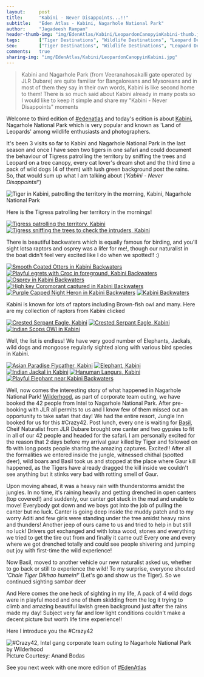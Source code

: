 ```yaml
---
layout:     post
title:      "Kabini - Never Disappoints...!!"
subtitle:   "Eden Atlas - Kabini, Nagarhole National Park"
author:     "Jagadeesh Rampam"
header-thumb-img: "img/EdenAtlas/Kabini/LeopardonCanopyinKabini-thumb.jpg"
tags:       ["Tiger Destinations", "Wildlife Destinations", "Leopard Destinations", "Kabini", "Birding Destinations", "Mammal Destinations"]
seo: 		["Tiger Destinations", "Wildlife Destinations", "Leopard Destinations", "Kabini", "Birding Destinations", "Mammal Destinations"]
comments:   true
sharing-img: "img/EdenAtlas/Kabini/LeopardonCanopyinKabini.jpg"
---
```



<blockquote>
Kabini and Nagarhole Park (from Veeranahosakalli gate operated by JLR Dubare) are quite familiar for Bangaloreans and Mysoreans and in most of them they say in their own words, Kabini is like second home to them! There is so much said about Kabini already in many posts so I would like to keep it simple and share my "Kabini - Never Disappoints" moments
</blockquote>

<p>
Welcome to third edition of <a href="{{ site.baseurl }}/edenatlas" target="_blank">#edenatlas</a> and today's edition is about <a href="http://www.wilderhood.com/destination/Kabini" target="_blank">Kabini</a>, Nagarhole National Park which is very popular and known as 'Land of Leopards' among wildlife enthusiasts and photographers.
</p>

<p>
It's been 3 visits so far to Kabini and Nagarhole National Park in the last season and once I have seen two tigers in one safari and could document the behaviour of Tigress patrolling the territory by sniffing the trees and Leopard on a tree canopy, every cat lover's dream shot and the third time a pack of wild dogs (4 of them) with lush green background post the rains. So, that would sum up what I am talking about (<em>'Kabini - Never Disappoints!'</em>)
</p>

<img src="{{ site.baseurl }}/img/EdenAtlas/Kabini/TigerinKabini.jpg"  alt="Tiger in Kabini, patrolling the territory in the morning, Kabini, Nagarhole National Park">

<p>
Here is the Tigress patrolling her territory in the mornings!
</p>

<div class="w-entity-images">
	<a class="fancybox" rel="group" href="{{ site.baseurl }}/img/EdenAtlas/Kabini/tiger-patrolling-territory-Kabini.jpg"> <img class="w-customised-image-preview w-small-image-preview" src="{{ site.baseurl }}/img/EdenAtlas/Kabini/tiger-patrolling-territory-Kabini.jpg" alt="Tigress patrolling the territory, Kabini"></a>
	<a class="fancybox" rel="group" href="{{ site.baseurl }}/img/EdenAtlas/Kabini/tiger2.jpg"> <img class="w-customised-image-preview w-small-image-preview" src="{{ site.baseurl }}/img/EdenAtlas/Kabini/tiger2.jpg" alt="Tigress sniffing the trees to check the intruders, Kabini"></a>
</div>

<p>
There is beautiful backwaters which is equally famous for birding, and you'll sight lotsa raptors and osprey was a lifer for me!, though our naturalist in the boat didn't feel very excited like I do when we spotted!! :) 
</p>

<div class="w-entity-images">
	<a class="fancybox" rel="group" href="{{ site.baseurl }}/img/EdenAtlas/Kabini/SmoothCoatedOtter-Kabini.jpg"> <img class="w-customised-image-preview w-small-image-preview" src="{{ site.baseurl }}/img/EdenAtlas/Kabini/SmoothCoatedOtter-Kabini.jpg" alt="Smooth Coated Otters in Kabini Backwaters"></a>
	<a class="fancybox" rel="group" href="{{ site.baseurl }}/img/EdenAtlas/Kabini/Backwaters.jpg"> <img class="w-customised-image-preview w-small-image-preview" src="{{ site.baseurl }}/img/EdenAtlas/Kabini/Backwaters.jpg" alt="Playful egrets with Croc in foreground, Kabini Backwaters"></a>
	<a class="fancybox" rel="group" href="{{ site.baseurl }}/img/EdenAtlas/Kabini/osprey-KabiniBackwaters.jpg"> <img class="w-customised-image-preview w-small-image-preview" src="{{ site.baseurl }}/img/EdenAtlas/Kabini/osprey-KabiniBackwaters.jpg" alt="Osprey in Kabini Backwaters"></a>
	<a class="fancybox" rel="group" href="{{ site.baseurl }}/img/EdenAtlas/Kabini/Cormorant-KabiniBackwaters.jpg"> <img class="w-customised-image-preview w-small-image-preview" src="{{ site.baseurl }}/img/EdenAtlas/Kabini/Cormorant-KabiniBackwaters.jpg" alt="High key Coromorant captured in Kabini Backwaters"></a>
	<a class="fancybox" rel="group" href="{{ site.baseurl }}/img/EdenAtlas/Kabini/PurpleCappedNightHeron-KabiniBackwaters.jpg"> <img class="w-customised-image-preview w-small-image-preview" src="{{ site.baseurl }}/img/EdenAtlas/Kabini/PurpleCappedNightHeron-KabiniBackwaters.jpg" alt="Purple Capped Night Heron in Kabini Backwaters"></a>
	<a class="fancybox" rel="group" href="{{ site.baseurl }}/img/EdenAtlas/Kabini/kabini-backwater.jpg"> <img class="w-customised-image-preview w-small-image-preview" src="{{ site.baseurl }}/img/EdenAtlas/Kabini/kabini-backwater.jpg" alt="Kabini Backwaters"></a>
</div>

<p>
Kabini is known for lots of raptors including Brown-fish owl and many. Here are my collection of raptors from Kabini clicked
</p>

<div class="w-entity-images">
	<a class="fancybox" rel="group" href="{{ site.baseurl }}/img/EdenAtlas/Kabini/CrestedSerpantEagle-Kabini.jpg"> <img class="w-customised-image-preview w-small-image-preview" src="{{ site.baseurl }}/img/EdenAtlas/Kabini/CrestedSerpantEagle-Kabini.jpg" alt="Crested Serpant Eagle, Kabini"></a>
	<a class="fancybox" rel="group" href="{{ site.baseurl }}/img/EdenAtlas/Kabini/CrestedSerpantEagle-Kabini1.jpg"> <img class="w-customised-image-preview w-small-image-preview" src="{{ site.baseurl }}/img/EdenAtlas/Kabini/CrestedSerpantEagle-Kabini1.jpg" alt="Crested Serpant Eagle, Kabini"></a>
	<a class="fancybox" rel="group" href="{{ site.baseurl }}/img/EdenAtlas/Kabini/IndianScopsOwl-Kabini.jpg"> <img class="w-customised-image-preview w-small-image-preview" src="{{ site.baseurl }}/img/EdenAtlas/Kabini/IndianScopsOwl-Kabini.jpg" alt="Indian Scops OWl in Kabini"></a>
</div>

<p>
Well, the list is endless! We have very good number of Elephants, Jackals, wild dogs and mongoose regularly sighted along with various bird species in Kabini.
</p>

<div class="w-entity-images">
	<a class="fancybox" rel="group" href="{{ site.baseurl }}/img/EdenAtlas/Kabini/AsianParadiseFlyCather-Kabini.jpg"> <img class="w-customised-image-preview w-small-image-preview" src="{{ site.baseurl }}/img/EdenAtlas/Kabini/AsianParadiseFlyCather-Kabini.jpg" alt="Asian Paradise Flycather, Kabini"></a>
	<a class="fancybox" rel="group" href="{{ site.baseurl }}/img/EdenAtlas/Kabini/GaneshainKabini.jpg"> <img class="w-customised-image-preview w-small-image-preview" src="{{ site.baseurl }}/img/EdenAtlas/Kabini/GaneshainKabini.jpg" alt="Elephant, Kabini"></a>
	<a class="fancybox" rel="group" href="{{ site.baseurl }}/img/EdenAtlas/Kabini/Jackal-in-Kabini.jpg"> <img class="w-customised-image-preview w-small-image-preview" src="{{ site.baseurl }}/img/EdenAtlas/Kabini/Jackal-in-Kabini.jpg" alt="Indian Jackal in Kabini"></a>
	<a class="fancybox" rel="group" href="{{ site.baseurl }}/img/EdenAtlas/Kabini/Kabini-Langurs.jpg"> <img class="w-customised-image-preview w-small-image-preview" src="{{ site.baseurl }}/img/EdenAtlas/Kabini/Kabini-Langurs.jpg" alt="Hanuman Langurs, Kabini"></a>
	<a class="fancybox" rel="group" href="{{ site.baseurl }}/img/EdenAtlas/Kabini/PlayfulGanesha-in-Kabini.jpg"> <img class="w-customised-image-preview w-small-image-preview" src="{{ site.baseurl }}/img/EdenAtlas/Kabini/PlayfulGanesha-in-Kabini.jpg" alt="Playful Elephant near Kabini Backwaters"></a>
</div>

<p>
Well, now comes the interesting story of what happened in Nagarhole National Park! <a href="http://wilderhood.com" target="_blank">Wilderhood</a>, as part of corporate team outing, we have booked the 42 people from Intel to Nagarhole National Park. After pre-booking with JLR all permits to us and I know few of them missed out an opportunity to take safari that day! We had the entire resort, Jungle Inn booked for us for this #Crazy42. Post lunch, every one is waiting for <a href="https://www.facebook.com/basil.johannes" target="_blank">Basil</a>, Cheif Naturalist from JLR Dubare brought one canter and two gypsies to fit in all of our 42 people and headed for the safari. I am personally excited for the reason that 2 days before my arrival gaur killed by Tiger and followed on fb with long posts people sharing the amazing captures. Excited!! After all the formalities we entered inside the jungle, witnessed chithal (spotted deer), wild boars and Basil took us and stopped at the place where Gaur kill happened, as the Tigers have already dragged the kill inside we couldn't see anything but it stinks very bad with rotting smell of Gaur.
</p>

<p>
Upon moving ahead, it was a heavy rain with thunderstorms amidst the jungles. In no time, it's raining heavily and getting drenched in open canters (top covered!) and suddenly, our canter got stuck in the mud and unable to move! Everybody got down and we boys got into the job of pulling the canter but no luck. Canter is going deep inside the muddy patch and to my worry Aditi and few girls were standing under the tree amidst heavy rains and thunders! Another jeep of ours came to us and tried to help in but still no luck! Drivers got exchanged and with lotsa wood, stones and everything we tried to get the tire out from and finally it came out! Every one and every where we got drenched totally and could see people shivering and jumping out joy with first-time the wild experience!
</p>

<p>
Now Basil, moved to another vehicle our new naturalist asked us, whether to go back or still to experience the wild! To my surprise, everyone shouted <em>'Chale Tiger Dikhao humein!'</em> (Let's go and show us the Tiger). So we continued sighting sambar deer
</p>

<p>
And Here comes the one heck of sighting in my life, A pack of 4 wild dogs were in playful mood and one of them skidding from the log it trying to climb and amazing beautiful lavish green background just after the rains made my day! Subject very far and low light conditions couldn't make a decent picture but worth life time experience!!
</p>

<p>
Here I introduce you the #Crazy42
</p>

<img src="{{ site.baseurl }}/img/EdenAtlas/Kabini/Crazy42.jpg"  alt="#Crazy42, Intel gang corporate team outing to Nagarhole National Park by Wilderhood">

<div class="exif">Picture Courtesy: Anand Bodas</div>

<p>
See you next week with one more edition of <a href="{{ site.baseurl }}/edenatlas">#EdenAtlas</a>
</p>
